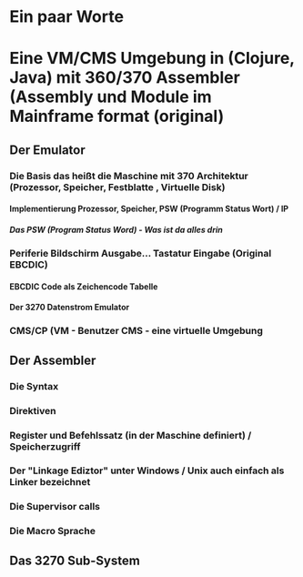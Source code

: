 # Ein paar Worte




# Eine VM/CMS Umgebung in (Clojure, Java) mit 360/370 Assembler (Assembly und Module im Mainframe format (original) 


## Der Emulator

### Die Basis das heißt die Maschine mit 370 Architektur (Prozessor, Speicher, Festblatte , Virtuelle Disk)

#### Implementierung Prozessor, Speicher, PSW (Programm Status Wort) / IP 

##### Das PSW (Program Status Word) - Was ist da alles drin

### Periferie Bildschirm Ausgabe... Tastatur Eingabe (Original EBCDIC) 

#### EBCDIC Code als Zeichencode Tabelle

#### Der 3270 Datenstrom Emulator

### CMS/CP (VM - Benutzer CMS - eine virtuelle Umgebung 



## Der Assembler

### Die Syntax

### Direktiven

### Register und Befehlssatz (in der Maschine definiert) / Speicherzugriff

### Der "Linkage Ediztor" unter Windows / Unix auch einfach als Linker bezeichnet

### Die Supervisor calls

### Die Macro Sprache


## Das 3270 Sub-System

